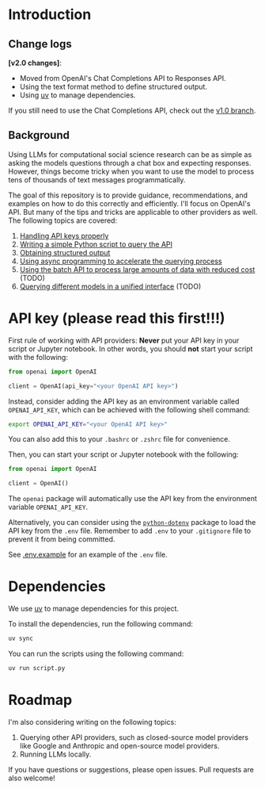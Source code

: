 # Introduction

## Change logs
**[v2.0 changes]**:
- Moved from OpenAI's Chat Completions API to Responses API.
- Using the text format method to define structured output.
- Using [uv](https://docs.astral.sh/uv/getting-started/installation/) to manage dependencies.

If you still need to use the Chat Completions API, check out the [v1.0 branch](https://github.com/yang3kc/llm_for_css/tree/v1.0).

## Background

Using LLMs for computational social science research can be as simple as asking the models questions through a chat box and expecting responses.
However, things become tricky when you want to use the model to process tens of thousands of text messages programmatically.

The goal of this repository is to provide guidance, recommendations, and examples on how to do this correctly and efficiently.
I'll focus on OpenAI's API.
But many of the tips and tricks are applicable to other providers as well.
The following topics are covered:

1. [Handling API keys properly](#api-key-please-read-this-first)
1. [Writing a simple Python script to query the API](/basics)
1. [Obtaining structured output](/structured_output)
1. [Using async programming to accelerate the querying process](/async_programming)
1. [Using the batch API to process large amounts of data with reduced cost](/batch_processing) (TODO)
1. [Querying different models in a unified interface](/unified_interface) (TODO)

# API key (please read this first!!!)

First rule of working with API providers: **Never** put your API key in your script or Jupyter notebook.
In other words, you should **not** start your script with the following:

```python
from openai import OpenAI

client = OpenAI(api_key="<your OpenAI API key>")
```

Instead, consider adding the API key as an environment variable called `OPENAI_API_KEY`, which can be achieved with the following shell command:

```bash
export OPENAI_API_KEY="<your OpenAI API key>"
```
You can also add this to your `.bashrc` or `.zshrc` file for convenience.

Then, you can start your script or Jupyter notebook with the following:

```python
from openai import OpenAI

client = OpenAI()
```

The `openai` package will automatically use the API key from the environment variable `OPENAI_API_KEY`.

Alternatively, you can consider using the [`python-dotenv`](https://github.com/theskumar/python-dotenv) package to load the API key from the `.env` file.
Remember to add `.env` to your `.gitignore` file to prevent it from being committed.

See [.env.example](.env.example) for an example of the `.env` file.


# Dependencies

We use [uv](https://docs.astral.sh/uv/getting-started/installation/) to manage dependencies for this project.

To install the dependencies, run the following command:

```bash
uv sync
```

You can run the scripts using the following command:

```bash
uv run script.py
```


# Roadmap

I'm also considering writing on the following topics:
1. Querying other API providers, such as closed-source model providers like Google and Anthropic and open-source model providers.
1. Running LLMs locally.

If you have questions or suggestions, please open issues.
Pull requests are also welcome!
